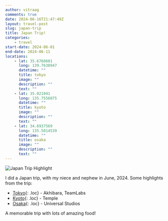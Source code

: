 ```yaml
---
author: vitraag
comments: true
date: 2024-06-16T21:47:49Z
layout: travel-post
slug: japan-trip 
title: Japan Trip!
categories:
    - travel
start-date: 2024-06-01
end-date: 2024-06-11
locations:
    - lat: 35.6768601
      long: 139.7638947
      datetime: ""
      title: tokyo
      image: ""
      description: ""
      text: ""
    - lat: 35.021041
      long: 135.7556075
      datetime: ""
      title: kyoto
      image: ""
      description: ""
      text: ""
    - lat: 34.6937569
      long: 135.5014539
      datetime: ""
      title: osaka
      image: ""
      description: ""
      text: ""
---
```

![Japan Trip Highlight](https://photos.fife.usercontent.google.com/pw/AP1GczNXCa-ltDwuamEs3Ik9bGqmY1vrLu1KEHcUKVULnx8N7KL-7mkxLEepvg=w480)

I did a Japan trip, with my niece and nephew in June, 2024. Some highlights from the trip:

* [Tokyo](){: .loc} - Akhibara, TeamLabs
* [Kyoto](){: .loc} - Temple
* [Osaka](){: .loc} - Universal Studios

A memorable trip with lots of amazing food!

